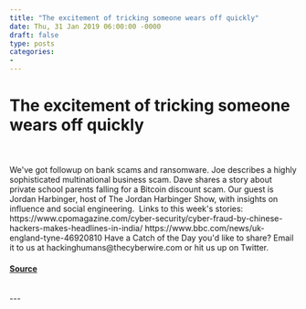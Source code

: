 ```yaml
---
title: "The excitement of tricking someone wears off quickly"
date: Thu, 31 Jan 2019 06:00:00 -0000
draft: false
type: posts
categories: 
- 
---
```

# The excitement of tricking someone wears off quickly

<br/>

<br/>
We've got followup on bank scams and ransomware. Joe describes a highly sophisticated multinational business scam. Dave shares a story about private school parents falling for a Bitcoin discount scam. Our guest is Jordan Harbinger, host of The Jordan Harbinger Show, with insights on influence and social engineering.  Links to this week's stories: https://www.cpomagazine.com/cyber-security/cyber-fraud-by-chinese-hackers-makes-headlines-in-india/ https://www.bbc.com/news/uk-england-tyne-46920810 Have a Catch of the Day you'd like to share? Email it to us at hackinghumans@thecyberwire.com or hit us up on Twitter.

#### [Source](https://thecyberwire.com/podcasts/hacking-humans/34/notes)

<br/>
---
